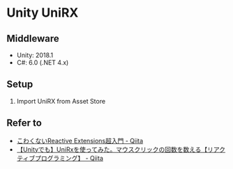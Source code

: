 # Unity UniRX

## Middleware

* Unity: 2018.1
* C#: 6.0 (.NET 4.x)

## Setup

1. Import UniRX from Asset Store

## Refer to

* [こわくないReactive Extensions超入門 - Qiita](https://qiita.com/acple@github/items/6cfee916f09632037a6e)
* [【Unityでも】UniRxを使ってみた。マウスクリックの回数を数える【リアクティブプログラミング】 - Qiita](https://qiita.com/RyotaMurohoshi/items/7e1509e03d8e3a1eae4f)
